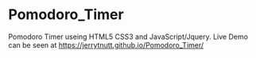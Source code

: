 # Pomodoro_Timer

Pomodoro Timer useing HTML5 CSS3 and JavaScript/Jquery. Live Demo can be seen at https://jerrytnutt.github.io/Pomodoro_Timer/

